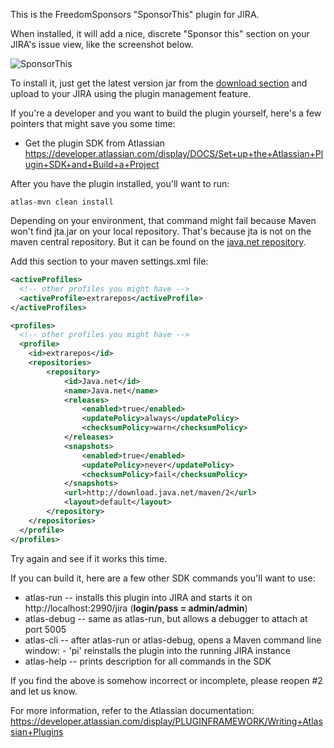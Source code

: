 This is the FreedomSponsors "SponsorThis" plugin for JIRA.

When installed, it will add a nice, discrete "Sponsor this" section on your JIRA's issue view, like the screenshot below.

![SponsorThis](http://freedomsponsors.github.com/freedomsponsors-jira-plugin/screenshot.png)

To install it, just get the latest version jar from the [download section](https://github.com/freedomsponsors/freedomsponsors-jira-plugin/downloads) and upload to your JIRA using the plugin management feature.

If you're a developer and you want to build the plugin yourself, here's a few pointers that might save you some time:

* Get the plugin SDK from Atlassian
https://developer.atlassian.com/display/DOCS/Set+up+the+Atlassian+Plugin+SDK+and+Build+a+Project

After you have the plugin installed, you'll want to run:

``` shell
atlas-mvn clean install
```

Depending on your environment, that command might fail because Maven won't find jta.jar on your local repository.
That's because jta is not on the maven central repository. But it can be found on the [java.net repository](http://download.java.net/maven/2).

Add this section to your maven settings.xml file:

``` xml
<activeProfiles>
  <!-- other profiles you might have -->
  <activeProfile>extrarepos</activeProfile>
</activeProfiles>

<profiles>
  <!-- other profiles you might have -->
  <profile>
  	<id>extrarepos</id>
    <repositories>
		<repository>
			<id>Java.net</id>
			<name>Java.net</name>
			<releases>
				<enabled>true</enabled>
				<updatePolicy>always</updatePolicy>
				<checksumPolicy>warn</checksumPolicy>
			</releases>
			<snapshots>
				<enabled>true</enabled>
				<updatePolicy>never</updatePolicy>
				<checksumPolicy>fail</checksumPolicy>
			</snapshots>
			<url>http://download.java.net/maven/2</url>
			<layout>default</layout>
		</repository>
	</repositories>
  </profile>
</profiles>
```

Try again and see if it works this time.

If you can build it, here are a few other SDK commands you'll want to use:

* atlas-run   -- installs this plugin into JIRA and starts it on http://localhost:2990/jira (**login/pass = admin/admin**)
* atlas-debug -- same as atlas-run, but allows a debugger to attach at port 5005
* atlas-cli   -- after atlas-run or atlas-debug, opens a Maven command line window:
                 - 'pi' reinstalls the plugin into the running JIRA instance
* atlas-help  -- prints description for all commands in the SDK

If you find the above is somehow incorrect or incomplete, please reopen #2 and let us know.

For more information, refer to the Atlassian documentation:
https://developer.atlassian.com/display/PLUGINFRAMEWORK/Writing+Atlassian+Plugins
